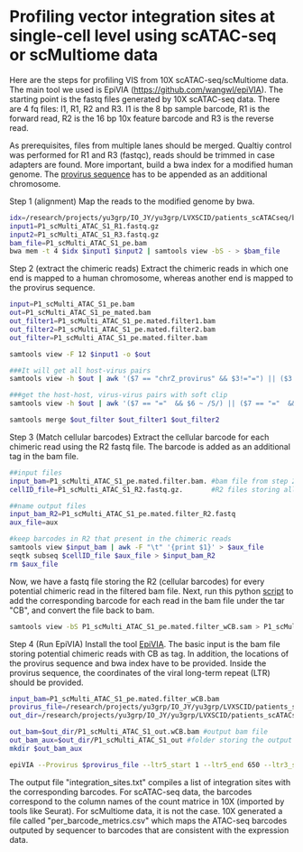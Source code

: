 # Profiling vector integration sites at single-cell level using scATAC-seq or scMultiome data

Here are the steps for profiling VIS from 10X scATAC-seq/scMultiome data. The main tool we used is EpiVIA (https://github.com/wangwl/epiVIA). The starting point is the fastq files generated by 10X scATAC-seq data. There are 4 fq files: I1, R1, R2 and R3. I1 is the 8 bp sample barcode, R1 is the forward read, R2 is the 16 bp 10x feature barcode and R3 is the reverse read. 

As prerequisites, files from multiple lanes should be merged. Qualtiy control was performed for R1 and R3 (fastqc), reads should be trimmed in case adapters are found. More important, build a bwa index for a modified human genome. The [provirus sequence](https://github.com/jyyulab/LVIS_pipeline/blob/master/provirus_sequence) has to be appended as an additional chromosome.

Step 1 (alignment)
Map the reads to the modified genome by bwa.
```bash
idx=/research/projects/yu3grp/IO_JY/yu3grp/LVXSCID/patients_scATACseq/bwa_index/hg19withpv/hg19wpvidx ##location of the bwa index
input1=P1_scMulti_ATAC_S1_R1.fastq.gz
input2=P1_scMulti_ATAC_S1_R3.fastq.gz
bam_file=P1_scMulti_ATAC_S1_pe.bam
bwa mem -t 4 $idx $input1 $input2 | samtools view -bS - > $bam_file
```

Step 2 (extract the chimeric reads)
Extract the chimeric reads in which one end is mapped to a human chromosome, whereas another end is mapped to the provirus sequence. 
```bash
input=P1_scMulti_ATAC_S1_pe.bam
out=P1_scMulti_ATAC_S1_pe_mated.bam
out_filter1=P1_scMulti_ATAC_S1_pe.mated.filter1.bam
out_filter2=P1_scMulti_ATAC_S1_pe.mated.filter2.bam
out_filter=P1_scMulti_ATAC_S1_pe.mated.filter.bam

samtools view -F 12 $input1 -o $out

###It will get all host-virus pairs
samtools view -h $out | awk '($7 == "chrZ_provirus" && $3!="=") || ($3 == "chrZ_provirus" && $7!="=") || $1 ~ /^@/' | samtools view -bS - > $out1_filter1

###get the host-host, virus-virus pairs with soft clip
samtools view -h $out | awk '($7 == "="  && $6 ~ /S/) || ($7 == "="  && $14 ~ /S/) || $1 ~ /^@/' | samtools view -bS - > $out1_filter2

samtools merge $out_filter $out_filter1 $out_filter2

```

Step 3 (Match cellular barcodes) 
Extract the cellular barcode for each chimeric read using the R2 fastq file. The barcode is added as an additional tag in the bam file.

```bash
##input files
input_bam=P1_scMulti_ATAC_S1_pe.mated.filter.bam. #bam file from step 2 storing chimeric reads
cellID_file=P1_scMulti_ATAC_S1_R2.fastq.gz.       #R2 files storing all cellular barcodes from 10X   

##name output files 
input_bam_R2=P1_scMulti_ATAC_S1_pe.mated.filter_R2.fastq
aux_file=aux

#keep barcodes in R2 that present in the chimeric reads
samtools view $input_bam | awk -F "\t" '{print $1}' > $aux_file
seqtk subseq $cellID_file $aux_file > $input_bam_R2
rm $aux_file

```
Now, we have a fastq file storing the R2 (cellular barcodes) for every potential chimeric read in the filtered bam file. Next, run this python [script](https://github.com/jyyulab/LVIS_pipeline/blob/master/04_matchID.py) to add the corresponding barcode for each read in the bam file under the tar "CB", and convert the file back to bam.

```bash
samtools view -bS P1_scMulti_ATAC_S1_pe.mated.filter_wCB.sam > P1_scMulti_ATAC_S2_pe.mated.filter_wCB.bam
```

Step 4 (Run EpiVIA)
Install the tool [EpiVIA](https://github.com/wangwl/epiVIA). The basic input is the bam file storing potential chimeric reads with CB as tag. In addition, the locations of the provirus sequence and bwa index have to be provided. Inside the provirus sequence, the coordinates of the viral long-term repeat (LTR) should be provided.

```bash
input_bam=P1_scMulti_ATAC_S1_pe.mated.filter_wCB.bam
provirus_file=/research/projects/yu3grp/IO_JY/yu3grp/LVXSCID/patients_scATACseq/provirus_sequence
out_dir=/research/projects/yu3grp/IO_JY/yu3grp/LVXSCID/patients_scATACseq/multiome_P1/05_epiVIA_res_v3

out_bam=$out_dir/P1_scMulti_ATAC_S1_out.wCB.bam #output bam file
out_bam_aux=$out_dir/P1_scMulti_ATAC_S1_out #folder storing the output bam file
mkdir $out_bam_aux

epiVIA --Provirus $provirus_file --ltr5_start 1 --ltr5_end 650 --ltr3_start 3991 --ltr3_end 4640 --HostIndex /research/projects/yu3grp/IO_JY/yu3grp/LVXSCID/patients_scATACseq/bwa_index/hg19/hg19idx --Host2bit /research/projects/yu3grp/IO_JY/yu3grp/LVXSCID/patients_scATACseq/hg19.2bit --tempdir $out_bam_aux --candidate_bam $out_bam --gbdb http://hgdownload.soe.ucsc.edu/gbdb/ --genome hg19 $input_bam $out_bam_aux
```

The output file "integration_sites.txt" compiles a list of integration sites with the corresponding barcodes. For scATAC-seq data, the barcodes correspond to the column names of the count matrice in 10X (imported by tools like Seurat). For scMultiome data, it is not the case. 10X generated a file called "per_barcode_metrics.csv" which maps the ATAC-seq barcodes outputed by sequencer to barcodes that are consistent with the expression data.



